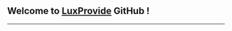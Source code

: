 ## Welcome to [LuxProvide][lxp-website] GitHub !

---

[lxp-website]: https://luxprovide.lu/
[lxp-docs]: https://docs.lxp.lu/
